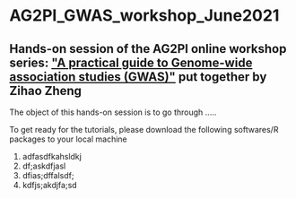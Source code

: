 # AG2PI_GWAS_workshop_June2021

## Hands-on session of the AG2PI online workshop series: ["A practical guide to Genome-wide association studies (GWAS)"](https://www.ag2pi.org/workshops-and-activities/workshop-2021-06/) put together by Zihao Zheng

The object of this hands-on session is to go through .....

To get ready for the tutorials, please download the following softwares/R packages to your local machine

1. adfasdfkahsldkj
2. df;askdfjasl
3. dfias;dffalsdf;
4. kdfjs;akdjfa;sd

